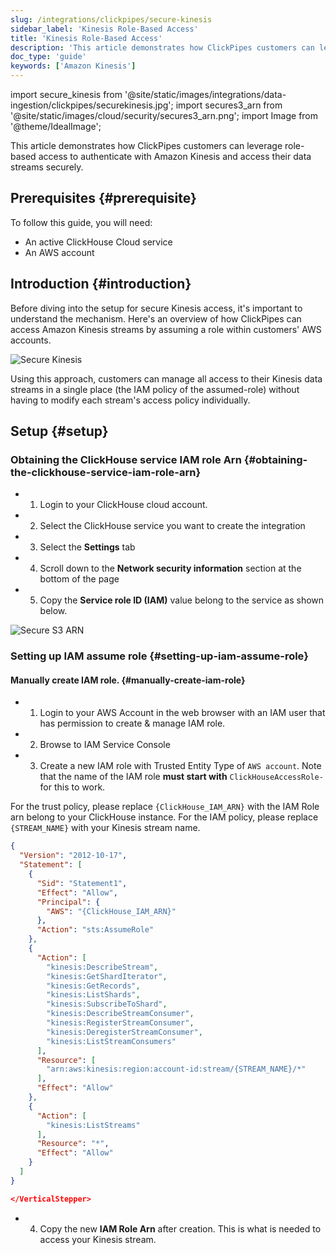 ```yaml
---
slug: /integrations/clickpipes/secure-kinesis
sidebar_label: 'Kinesis Role-Based Access'
title: 'Kinesis Role-Based Access'
description: 'This article demonstrates how ClickPipes customers can leverage role-based access to authenticate with Amazon Kinesis and access their data streams securely.'
doc_type: 'guide'
keywords: ['Amazon Kinesis']
---
```


import secure_kinesis from '@site/static/images/integrations/data-ingestion/clickpipes/securekinesis.jpg';
import secures3_arn from '@site/static/images/cloud/security/secures3_arn.png';
import Image from '@theme/IdealImage';

This article demonstrates how ClickPipes customers can leverage role-based access to authenticate with Amazon Kinesis and access their data streams securely.

## Prerequisites {#prerequisite}

To follow this guide, you will need:
- An active ClickHouse Cloud service
- An AWS account

## Introduction {#introduction}

Before diving into the setup for secure Kinesis access, it's important to understand the mechanism. Here's an overview of how ClickPipes can access Amazon Kinesis streams by assuming a role within customers' AWS accounts.

<Image img={secure_kinesis} alt="Secure Kinesis" size="lg" border/>

Using this approach, customers can manage all access to their Kinesis data streams in a single place (the IAM policy of the assumed-role) without having to modify each stream's access policy individually.

## Setup {#setup}

<VerticalStepper headerLevel="h3"/>

### Obtaining the ClickHouse service IAM role Arn {#obtaining-the-clickhouse-service-iam-role-arn}

- 1. Login to your ClickHouse cloud account.
- 2. Select the ClickHouse service you want to create the integration
- 3. Select the **Settings** tab
- 4. Scroll down to the **Network security information** section at the bottom of the page
- 5. Copy the **Service role ID (IAM)** value belong to the service as shown below.

<Image img={secures3_arn} alt="Secure S3 ARN" size="lg" border/>

### Setting up IAM assume role {#setting-up-iam-assume-role}

#### Manually create IAM role. {#manually-create-iam-role}

- 1. Login to your AWS Account in the web browser with an IAM user that has permission to create & manage IAM role.
- 2. Browse to IAM Service Console
- 3. Create a new IAM role with Trusted Entity Type of `AWS account`. Note that the name of the IAM role **must start with** `ClickHouseAccessRole-` for this to work.

For the trust policy, please replace `{ClickHouse_IAM_ARN}` with the IAM Role arn belong to your ClickHouse instance.
For the IAM policy, please replace `{STREAM_NAME}` with your Kinesis stream name.

```json
{
  "Version": "2012-10-17",
  "Statement": [
    {
      "Sid": "Statement1",
      "Effect": "Allow",
      "Principal": {
        "AWS": "{ClickHouse_IAM_ARN}"
      },
      "Action": "sts:AssumeRole"
    },
    {
      "Action": [
        "kinesis:DescribeStream",
        "kinesis:GetShardIterator",
        "kinesis:GetRecords",
        "kinesis:ListShards",
        "kinesis:SubscribeToShard",
        "kinesis:DescribeStreamConsumer",
        "kinesis:RegisterStreamConsumer",
        "kinesis:DeregisterStreamConsumer",
        "kinesis:ListStreamConsumers"
      ],
      "Resource": [
        "arn:aws:kinesis:region:account-id:stream/{STREAM_NAME}/*"
      ],
      "Effect": "Allow"
    },
    {
      "Action": [
        "kinesis:ListStreams"
      ],
      "Resource": "*",
      "Effect": "Allow"
    }
  ]
}

</VerticalStepper>

```

- 4. Copy the new **IAM Role Arn** after creation. This is what is needed to access your Kinesis stream.
